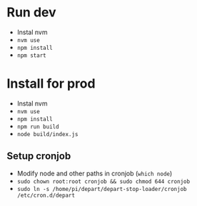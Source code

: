 # Run dev

- Instal nvm
- `nvm use`
- `npm install`
- `npm start`

# Install for prod

- Instal nvm
- `nvm use`
- `npm install`
- `npm run build`
- `node build/index.js`

## Setup cronjob

- Modify node and other paths in cronjob (`which node`)
- `sudo chown root:root cronjob && sudo chmod 644 cronjob`
- `sudo ln -s /home/pi/depart/depart-stop-loader/cronjob /etc/cron.d/depart`
